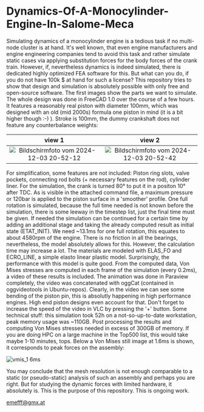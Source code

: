 # Dynamics-Of-A-Monocylinder-Engine-In-Salome-Meca
Simulating dynamics of a monocylinder engine is a tedious task if no multi-node cluster is at hand. It's well known, that even engine manufacturers and engine engineering companies tend to avoid this task and rather simulate static cases via applying substitution forces for the body forces of the crank train. However, if, nevertheless dynamics is indeed simulated, there is dedicated highly optimized FEA software for this. But what can you do, if you do not have 100k $ at hand for such a license? This repository tries to show that design and simulation is absolutely possible with only free and open-source software. The first images show the parts we want to simulate. The whole design was done in FreeCAD 1.0 over the course of a few hours. It features a reasonably real piston with diameter 100mm, which was designed with an old (mid 2000s) formula one piston in mind (it is a bit higher though :-) ). Stroke is 100mm, the dummy crankshaft does not feature any counterbalance weights:

view 1           |  view 2
:-------------------------:|:-------------------------:
![Bildschirmfoto vom 2024-12-03 20-52-12](https://github.com/user-attachments/assets/8eb5331b-c6bb-43aa-9c61-4c46dd7e4776) | ![Bildschirmfoto vom 2024-12-03 20-52-42](https://github.com/user-attachments/assets/05dd2957-b8a2-4613-913a-5ce4a6c5dff0)

For simplification, some features are not included: Piston ring slots, valve pockets, connecting rod bolts (+ necessary features on the rod), cylinder liner. For the simulation, the crank is turned 80° to put it in a positon 10° after TDC. As is visible in the attached command file, a maximum pressure or 120bar is applied to the piston surface in a 'smoother' profile. One full rotation is simulated, because the full time needed is not known before the simulation, there is some leeway in the timestep list, just the final time must be given. If needed the simulation can be continued for a certain time by adding an additional stage and taking the already computed result as initial state (ETAT_INIT). We need ~13.1ms for one full rotation, this equates to about 4580rpm of the engine. There is no friction in all the bearings, nevertheless, the model absolutely allows for this. However, the calculation time may increase a lot. The materials are modeled with ELAS_FO and ECRO_LINE, a simple elasto linear plastic model. Surprisingly, the performance with this model is quite good. 
From the computed data, Von Mises stresses are computed in each frame of the simulation (every 0.2ms), a video of these results is included. The animation was done in Paraview completely, the video was concatenated with oggCat (contained in oggvideotools in Ubuntu-repos). Clearly, in the video we can see some bending of the piston pin, this is absolutly happening in high performance engines. High end piston designs even account for that. Don't forget to increase the speed of the video in VLC by pressing the '+' button.
Some technical stuff: this simulation took 52h on a not-so-up-to-date workstation, peak memory usage was ~110GB. Post processing the results and computing Von Mises stresses needed in excess of 300GB of memory. If you are doing HPC on a large machine in the Top500 list, this would take maybe 1-10 minutes, tops. 
Below a Von Mises still image at 1.6ms is shown, it corresponds to peak forces on the assembly: 

![vmis_1 6ms](https://github.com/user-attachments/assets/8a72fd17-6530-4889-bfa1-79b8c9238274)

You may conclude that the mesh resolution is not enough comparable to a static (or pseudo-static) analysis of such an assembly and perhaps you are right. But for studying the dynamic forces with limited hardware, it absolutely is. This is the purpose of this repository. This is ongoing work.

emefff@gmx.at
